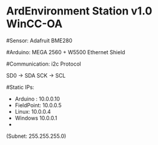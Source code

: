 # ArdEnvironment Station v1.0 WinCC-OA

#Sensor: Adafruit BME280

#Arduino: MEGA 2560 + W5500 Ethernet Shield

#Communication: i2c Protocol

SD0 -> SDA
SCK -> SCL

 #Static IPs:
 * Arduino : 10.0.0.10
 * FieldPoint: 10.0.0.5
 * Linux: 10.0.0.4
 * Windows 10.0.0.1
 * 
 (Subnet: 255.255.255.0)